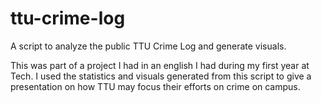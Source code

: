 # ttu-crime-log
A script to analyze the public TTU Crime Log and generate visuals.

This was part of a project I had in an english I had during my first year at Tech. I used the statistics and visuals generated from this script to give
a presentation on how TTU may focus their efforts on crime on campus.
